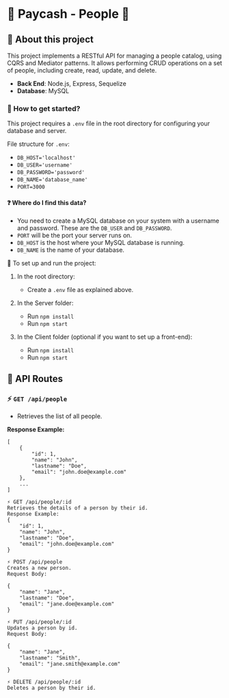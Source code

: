 # 💸 Paycash - People 💸

## 📌 About this project

This project implements a RESTful API for managing a people catalog, using CQRS and Mediator patterns. It allows performing CRUD operations on a set of people, including create, read, update, and delete.

- __Back End__: Node.js, Express, Sequelize
- __Database__: MySQL

### 📌 How to get started?

This project requires a `.env` file in the root directory for configuring your database and server.

File structure for `.env`:
- `DB_HOST='localhost'`
- `DB_USER='username'`
- `DB_PASSWORD='password'`
- `DB_NAME='database_name'`
- `PORT=3000`

#### ❓ Where do I find this data?
- You need to create a MySQL database on your system with a username and password. These are the `DB_USER` and `DB_PASSWORD`.
- `PORT` will be the port your server runs on.
- `DB_HOST` is the host where your MySQL database is running.
- `DB_NAME` is the name of your database.

📍 To set up and run the project:

1. In the root directory:
   - Create a `.env` file as explained above.

2. In the Server folder:
   - Run `npm install`
   - Run `npm start`

3. In the Client folder (optional if you want to set up a front-end):
   - Run `npm install`
   - Run `npm start`

## 📌 API Routes

### ⚡️ `GET /api/people`
- Retrieves the list of all people.

**Response Example:**
```
[
    {
        "id": 1,
        "name": "John",
        "lastname": "Doe",
        "email": "john.doe@example.com"
    },
    ...
]

⚡️ GET /api/people/:id
Retrieves the details of a person by their id.
Response Example:
{
    "id": 1,
    "name": "John",
    "lastname": "Doe",
    "email": "john.doe@example.com"
}

⚡️ POST /api/people
Creates a new person.
Request Body:

{
    "name": "Jane",
    "lastname": "Doe",
    "email": "jane.doe@example.com"
}

⚡️ PUT /api/people/:id
Updates a person by id.
Request Body:

{
    "name": "Jane",
    "lastname": "Smith",
    "email": "jane.smith@example.com"
}

⚡️ DELETE /api/people/:id
Deletes a person by their id.

